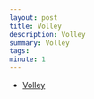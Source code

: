 ```yaml
---
layout: post
title: Volley
description: Volley
summary: Volley
tags: 
minute: 1
---
```

* [Volley](https://developer.android.com/training/volley?hl=ko)